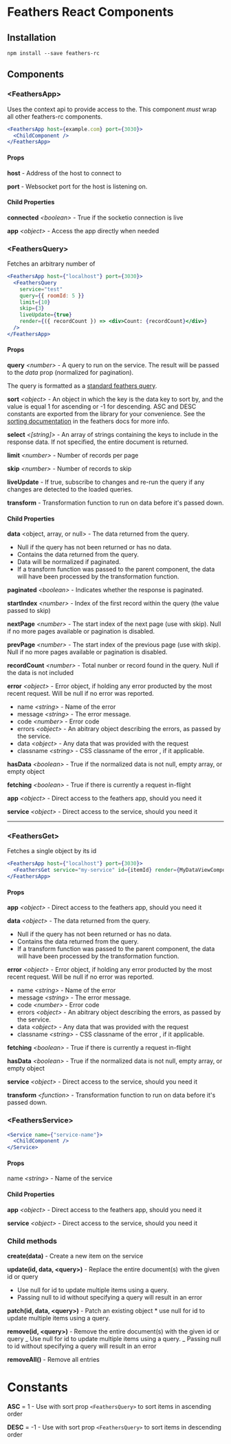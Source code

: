 # Feathers React Components

## Installation

`npm install --save feathers-rc`

## Components

### \<FeathersApp>

Uses the context api to provide access to the.
This component _must_ wrap all other feathers-rc components.

```jsx
<FeathersApp host={example.com} port={3030}>
  <ChildComponent />
</FeathersApp>
```

#### Props

**host** - Address of the host to connect to

**port** - Websocket port for the host is listening on.

#### Child Properties

**connected** _\<boolean>_ - True if the socketio connection is live

**app** _\<object>_ - Access the app directly when needed

### \<FeathersQuery>

Fetches an arbitrary number of

```jsx
<FeathersApp host={"localhost"} port={3030}>
  <FeathersQuery
    service="test"
    query={{ roomId: 5 }}
    limit={10}
    skip={3}
    liveUpdate={true}
    render={({ recordCount }) => <div>Count: {recordCount}</div>}
  />
</FeathersApp>
```

#### Props

**query** _\<number>_ - A query to run on the service. The result will be passed to the _data_ prop (normalized for pagination).

The query is formatted as a [standard feathers query](https://docs.feathersjs.com/api/databases/querying.html).

**sort** _\<object>_ - An object in which the key is the data key to sort by, and the value is equal 1 for ascending or -1 for descending. ASC and DESC constants are exported from the library for your convenience. See the [sorting documentation](https://docs.feathersjs.com/api/databases/querying.html#sort) in the feathers docs for more info.

**select** _\<[string]>_ - An array of strings containing the keys to include in the response data. If not specified, the entire document is returned.

**limit** _\<number>_ - Number of records per page

**skip** _\<number>_ - Number of records to skip

**liveUpdate** <boolean> - If true, subscribe to changes and re-run the query if any changes are detected to the loaded queries.

**transform** <function> - Transformation function to run on data before it's passed down.

#### Child Properties

**data** <object, array, or null> - The data returned from the query.

- Null if the query has not been returned or has no data.
- Contains the data returned from the query.
- Data will be normalized if paginated.
- If a transform function was passed to the parent component, the data will have been processed by the transformation function.

**paginated** _\<boolean>_ - Indicates whether the response is paginated.

**startIndex** _\<number>_ - Index of the first record within the query (the value passed to skip)

**nextPage** _\<number>_ - The start index of the next page (use with skip). Null if no more pages available or pagination is disabled.

**prevPage** _\<number>_ - The start index of the previous page (use with skip). Null if no more pages available or pagination is disabled.

**recordCount** _\<number>_ - Total nunber or record found in the query. Null if the data is not included

**error** _\<object>_ - Error object, if holding any error producted by the most recent request. Will be null if no error was reported.

- name _\<string>_ - Name of the error
- message _\<string>_ - The error message.
- code _\<number>_ - Error code
- errors _\<object>_ - An abitrary object describing the errors, as passed by the service.
- data _\<object>_ - Any data that was provided with the request
- classname _\<string>_ - CSS classname of the error , if it applicable.

**hasData** _\<boolean>_ - True if the normalized data is not null, empty array, or empty object

**fetching** _\<boolean>_ - True if there is currently a request in-flight

**app** _\<object>_ - Direct access to the feathers app, should you need it

**service** _\<object>_ - Direct access to the service, should you need it

---

### \<FeathersGet>

Fetches a single object by its id

```jsx
<FeathersApp host={"localhost"} port={3030}>
  <FeathersGet service="my-service" id={itemId} render={MyDataViewCompoonent} />
</FeathersApp>
```

#### Props

**app** _\<object>_ - Direct access to the feathers app, should you need it

**data** _\<object>_ - The data returned from the query.

- Null if the query has not been returned or has no data.
- Contains the data returned from the query.
- If a transform function was passed to the parent component, the data will have been processed by the transformation function.

**error** _\<object>_ - Error object, if holding any error producted by the most recent request. Will be null if no error was reported.

- name _\<string>_ - Name of the error
- message _\<string>_ - The error message.
- code _\<number>_ - Error code
- errors _\<object>_ - An abitrary object describing the errors, as passed by the service.
- data _\<object>_ - Any data that was provided with the request
- classname _\<string>_ - CSS classname of the error , if it applicable.

**fetching** _\<boolean>_ - True if there is currently a request in-flight

**hasData** _\<boolean>_ - True if the normalized data is not null, empty array, or empty object

**service** _\<object>_ - Direct access to the service, should you need it

**transform** _\<function>_ - Transformation function to run on data before it's passed down.

### \<FeathersService>

```jsx
<Service name={"service-name"}>
  <ChildComponent />
</Service>
```

#### Props

name _\<string>_ - Name of the service

#### Child Properties

**app** _\<object>_ - Direct access to the feathers app, should you need it

**service** _\<object>_ - Direct access to the service, should you need it

### Child methods

**create(data)** - Create a new item on the service

**update(id, data, \<query>)** - Replace the entire document(s) with the given id or query

- Use null for id to update multiple items using a query.
- Passing null to id without specifying a query will result in an error

**patch(id, data, \<query>)** - Patch an existing object \* use null for id to update multiple items using a query.

**remove(id, \<query>)** - Remove the entire document(s) with the given id or query
_ Use null for id to update multiple items using a query.
_ Passing null to id without specifying a query will result in an error

**removeAll()** - Remove all entries

# Constants

**ASC** = 1 -
Use with sort prop `<FeathersQuery>` to sort items in ascending order

**DESC** = -1 -
Use with sort prop `<FeathersQuery>` to sort items in descending order
